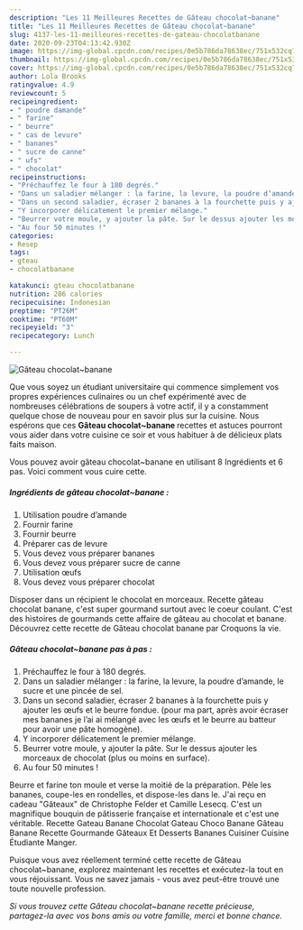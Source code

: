 ```yaml
---
description: "Les 11 Meilleures Recettes de Gâteau chocolat~banane"
title: "Les 11 Meilleures Recettes de Gâteau chocolat~banane"
slug: 4137-les-11-meilleures-recettes-de-gateau-chocolatbanane
date: 2020-09-23T04:13:42.930Z
image: https://img-global.cpcdn.com/recipes/0e5b786da78638ec/751x532cq70/gateau-chocolatbanane-photo-principale-de-la-recette.jpg
thumbnail: https://img-global.cpcdn.com/recipes/0e5b786da78638ec/751x532cq70/gateau-chocolatbanane-photo-principale-de-la-recette.jpg
cover: https://img-global.cpcdn.com/recipes/0e5b786da78638ec/751x532cq70/gateau-chocolatbanane-photo-principale-de-la-recette.jpg
author: Lola Brooks
ratingvalue: 4.9
reviewcount: 5
recipeingredient:
- " poudre damande"
- " farine"
- " beurre"
- " cas de levure"
- " bananes"
- " sucre de canne"
- " ufs"
- " chocolat"
recipeinstructions:
- "Préchauffez le four à 180 degrés."
- "Dans un saladier mélanger : la farine, la levure, la poudre d’amande, le sucre et une pincée de sel."
- "Dans un second saladier, écraser 2 bananes à la fourchette puis y ajouter les œufs et le beurre fondue. (pour ma part, après avoir écraser mes bananes je l’ai ai mélangé avec les œufs et le beurre au batteur pour avoir une pâte homogène)."
- "Y incorporer délicatement le premier mélange."
- "Beurrer votre moule, y ajouter la pâte. Sur le dessus ajouter les morceaux de chocolat (plus ou moins en surface)."
- "Au four 50 minutes !"
categories:
- Resep
tags:
- gteau
- chocolatbanane

katakunci: gteau chocolatbanane 
nutrition: 286 calories
recipecuisine: Indonesian
preptime: "PT26M"
cooktime: "PT60M"
recipeyield: "3"
recipecategory: Lunch

---
```



![Gâteau chocolat~banane](https://img-global.cpcdn.com/recipes/0e5b786da78638ec/751x532cq70/gateau-chocolatbanane-photo-principale-de-la-recette.jpg)

Que vous soyez un étudiant universitaire qui commence simplement vos propres expériences culinaires ou un chef expérimenté avec de nombreuses célébrations de soupers à votre actif, il y a constamment quelque chose de nouveau pour en savoir plus sur la cuisine. Nous espérons que ces <strong> Gâteau chocolat~banane </strong> recettes et astuces pourront vous aider dans votre cuisine ce soir et vous habituer à de délicieux plats faits maison.

<!--inarticleads1-->

Vous pouvez avoir gâteau chocolat~banane en utilisant 8 Ingrédients et 6 pas. Voici comment vous cuire cette.

##### Ingrédients de gâteau chocolat~banane :

1. Utilisation  poudre d’amande
1. Fournir  farine
1. Fournir  beurre
1. Préparer  cas de levure
1. Vous devez vous préparer  bananes
1. Vous devez vous préparer  sucre de canne
1. Utilisation  œufs
1. Vous devez vous préparer  chocolat


Disposer dans un récipient le chocolat en morceaux. Recette gâteau chocolat banane, c&#39;est super gourmand surtout avec le coeur coulant. C&#39;est des histoires de gourmands cette affaire de gâteau au chocolat et banane. Découvrez cette recette de Gâteau chocolat banane par Croquons la vie. 

<!--inarticleads2-->

##### Gâteau chocolat~banane pas à pas :

1. Préchauffez le four à 180 degrés.
1. Dans un saladier mélanger : la farine, la levure, la poudre d’amande, le sucre et une pincée de sel.
1. Dans un second saladier, écraser 2 bananes à la fourchette puis y ajouter les œufs et le beurre fondue. (pour ma part, après avoir écraser mes bananes je l’ai ai mélangé avec les œufs et le beurre au batteur pour avoir une pâte homogène).
1. Y incorporer délicatement le premier mélange.
1. Beurrer votre moule, y ajouter la pâte. Sur le dessus ajouter les morceaux de chocolat (plus ou moins en surface).
1. Au four 50 minutes !


Beurre et farine ton moule et verse la moitié de la préparation. Pèle les bananes, coupe-les en rondelles, et dispose-les dans le. J&#39;ai reçu en cadeau &#34;Gâteaux&#34; de Christophe Felder et Camille Lesecq. C&#39;est un magnifique bouquin de pâtisserie française et internationale et c&#39;est une véritable. Recette Gateau Banane Chocolat Gateau Choco Banane Gâteau Banane Recette Gourmande Gâteaux Et Desserts Bananes Cuisiner Cuisine Étudiante Manger. 

<!--inarticleads1-->

<p>
Puisque vous avez réellement terminé cette recette de Gâteau chocolat~banane, explorez maintenant les recettes et exécutez-la tout en vous réjouissant. Vous ne savez jamais - vous avez peut-être trouvé une toute nouvelle profession.
</p>

<p>
<i>Si vous trouvez cette Gâteau chocolat~banane recette précieuse, partagez-la avec vos bons amis ou votre famille, merci et bonne chance.</i>
</p>

